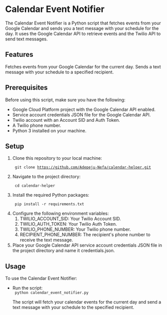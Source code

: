 <h1> Calendar Event Notifier </h1>
<p>The Calendar Event Notifier is a Python script that fetches events from your Google Calendar and sends you a text message with your schedule for the day. It uses the Google Calendar API to retrieve events and the Twilio API to send text messages.
</p>

<h2>Features</h2>
<p>
Fetches events from your Google Calendar for the current day.
Sends a text message with your schedule to a specified recipient.
</p>

<h2> Prerequisites </h2>
Before using this script, make sure you have the following:
<ul>
<li>Google Cloud Platform project with the Google Calendar API enabled.</li>
<li>Service account credentials JSON file for the Google Calendar API.</li>
<li>Twilio account with an Account SID and Auth Token.</li>
<li>A Twilio phone number.</li>
<li>Python 3 installed on your machine.</li>
</ul>

<h2>Setup</h2>

<ol>
    <li>
    Clone this repository to your local machine:
  
  <code> git clone https://github.com/Adepeju-Nefa/calendar-helper.git </code>
    </li>
    <li>
    Navigate to the project directory:
    
  <code> cd calendar-helper </code>
    </li>
    <li>
    Install the required Python packages:
    
  <code> pip install -r requirements.txt
    </code>
    </li>
    <li>
    Configure the following environment variables:
    <ol>
        <li>TWILIO_ACCOUNT_SID: Your Twilio Account SID.</li>
        <li>TWILIO_AUTH_TOKEN: Your Twilio Auth Token.</li>
        <li>TWILIO_PHONE_NUMBER: Your Twilio phone number.</li>
        <li>RECIPIENT_PHONE_NUMBER: The recipient's phone number to receive the text message.</li>
    </ol>
    </li>
    <li>
    Place your Google Calendar API service account credentials JSON file in the project directory and name it credentials.json.
    </li>
</ol>


<h2>Usage</h2>
To use the Calendar Event Notifier:
<ul>
    <li>
    Run the script:
    </li>
    <code> python calendar_event_notifier.py</code>

   <p>The script will fetch your calendar events for the current day and send a text message with your schedule to the specified recipient.</p> 

</ul>
